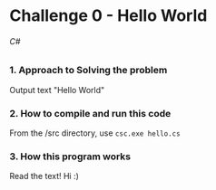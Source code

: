 # Challenge 0 - Hello World
###### C#

### 1. Approach to Solving the problem

Output text "Hello World"

### 2. How to compile and run this code

From the /src directory, use `csc.exe hello.cs`

### 3. How this program works

Read the text! Hi :)